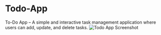 # Todo-App

To-Do App – A simple and interactive task management application where users can add, update, and delete tasks.
![[Todo App Screenshot](https://github.com/DIVYANSHKUMAR5133/Todo-App/blob/main/screenshots/Screenshot%202025-08-25%20000547.png?raw=true)](https://raw.githubusercontent.com/DIVYANSHKUMAR5133/Todo-App/main/screenshots/todo-preview.png)
